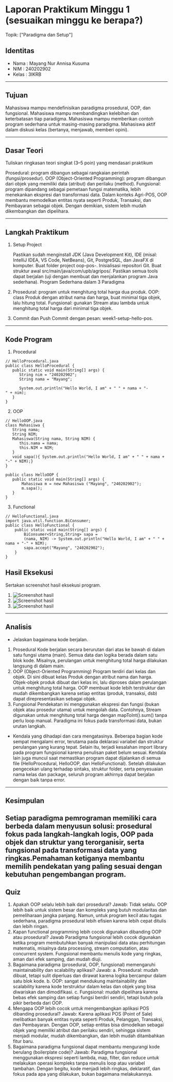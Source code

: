 # Laporan Praktikum Minggu 1 (sesuaikan minggu ke berapa?)
Topik: ["Paradigma dan Setup"]

## Identitas
- Nama  : Mayang Nur Annisa Kusuma
- NIM   : 240202902
- Kelas : 3IKRB

---

## Tujuan
Mahasiswa mampu mendefinisikan paradigma prosedural, OOP, dan fungsional.
Mahasiswa mampu membandingkan kelebihan dan keterbatasan tiap paradigma.
Mahasiswa mampu memberikan contoh program sederhana untuk masing-masing paradigma.
Mahasiswa aktif dalam diskusi kelas (bertanya, menjawab, memberi opini).

---

## Dasar Teori
Tuliskan ringkasan teori singkat (3–5 poin) yang mendasari praktikum

Prosedural: program dibangun sebagai rangkaian perintah (fungsi/prosedur).
OOP (Object-Oriented Programming): program dibangun dari objek yang memiliki data (atribut) dan perilaku (method).
Fungsional: program dipandang sebagai pemetaan fungsi matematika, lebih menekankan ekspresi dan transformasi data.
Dalam konteks Agri-POS, OOP membantu memodelkan entitas nyata seperti Produk, Transaksi, dan Pembayaran sebagai objek. Dengan demikian, sistem lebih mudah dikembangkan dan dipelihara.

---

## Langkah Praktikum
1. Setup Project

   Pastikan sudah menginstall JDK (Java Development Kit), IDE (misal: IntelliJ IDEA, VS Code, NetBeans), Git, PostgreSQL, dan JavaFX di komputer.
   Buat folder project oop-pos-<nim>.
   Inisialisasi repositori Git.
   Buat struktur awal src/main/java/com/upb/agripos/.
   Pastikan semua tools dapat berjalan (uji dengan membuat dan menjalankan program Java sederhana).
   Program Sederhana dalam 3 Paradigma

2. Prosedural: program untuk menghitung total harga dua produk.
   OOP: class Produk dengan atribut nama dan harga, buat minimal tiga objek, lalu hitung total.
   Fungsional: gunakan Stream atau lambda untuk menghitung total harga dari minimal tiga objek.

3. Commit dan Push
   Commit dengan pesan: week1-setup-hello-pos.

---

## Kode Program

1. Procedural
```
// HelloProcedural.java
public class HelloProcedural {
   public static void main(String[] args) {
      String nim = "240202902";
      String nama = "Mayang";
      
      System.out.println("Hello World, I am" + " " + nama + "-" + nim);
   }
}
```

2. OOP
```
// HelloOOP.java
class Mahasiswa {
   String nama;
   String NIM;
   Mahasiswa(String nama, String NIM) {
      this.nama = nama;
      this.NIM = NIM;
   }
   void sapa(){ System.out.println("Hello World, I am" + " " + nama + "-" + NIM);}
}

public class HelloOOP {
   public static void main(String[] args) {
       Mahasiswa m = new Mahasiswa ("Mayang", "240202902");
       m.sapa();
   }
}
```

3. Functional
```
// HelloFunctional.java
import java.util.function.BiConsumer;
public class HelloFunctional {
    public static void main(String[] args) {
        BiConsumer<String,String> sapa =
        (nama, NIM) -> System.out.println("Hello World, I am" + " " + nama + "-" + NIM);
        sapa.accept("Mayang", "240202902");
    }
}
```

## Hasil Eksekusi
Sertakan screenshot hasil eksekusi program.  
1. ![Screenshot hasil](./screenshots/Hasil_Procedural.png)
2. ![Screenshot hasil](./screenshots/Hasil_OOP.png)
3. ![Screenshot hasil](./screenshots/Hasil_Functional.png)

---

## Analisis

- Jelaskan bagaimana kode berjalan.  
1. Prosedural
   Kode berjalan secara berurutan dari atas ke bawah di dalam satu fungsi utama (main). Semua data dan logika berada dalam satu blok kode. Misalnya, perulangan untuk menghitung total harga dilakukan langsung di dalam main.
2. OOP (Object-Oriented Programming)
   Program terdiri dari kelas dan objek.
   Di sini dibuat kelas Produk dengan atribut nama dan harga. Objek-objek produk dibuat dari kelas ini, lalu diproses dalam perulangan untuk menghitung total harga.
   OOP membuat kode lebih terstruktur dan mudah dikembangkan karena setiap entitas (produk, transaksi, dsb) dapat direpresentasikan sebagai objek.
3. Fungsional
   Pendekatan ini menggunakan ekspresi dan fungsi (bukan objek atau prosedur utama) untuk mengolah data.
   Contohnya, Stream digunakan untuk menghitung total harga dengan mapToInt().sum() tanpa perlu loop manual. Paradigma ini fokus pada transformasi data, bukan urutan langkah.

- Kendala yang dihadapi dan cara mengatasinya.
  Beberapa bagian kode sempat mengalami error, terutama pada deklarasi variabel dan struktur perulangan yang kurang tepat. Selain itu, terjadi kesalahan import library pada program fungsional karena penulisan paket belum sesuai. Kendala lain juga muncul saat memastikan program dapat dijalankan di semua file (HelloProcedural, HelloOOP, dan HelloFunctional). Setelah dilakukan pengecekan ulang terhadap sintaks, struktur folder, serta penyesuaian nama kelas dan package, seluruh program akhirnya dapat berjalan dengan baik tanpa error.

---

## Kesimpulan

Setiap paradigma pemrograman memiliki cara berbeda dalam menyusun solusi: prosedural fokus pada langkah-langkah logis, OOP pada objek dan struktur yang terorganisir, serta fungsional pada transformasi data yang ringkas.Pemahaman ketiganya membantu memilih pendekatan yang paling sesuai dengan kebutuhan pengembangan program.
---

## Quiz
1. Apakah OOP selalu lebih baik dari prosedural?
   Jawab:
   Tidak selalu. OOP lebih baik untuk sistem besar dan kompleks yang butuh modularitas dan pemeliharaan jangka panjang.
   Namun, untuk program kecil atau tugas sederhana, paradigma prosedural lebih efisien karena lebih cepat ditulis dan lebih ringan.
2. Kapan functional programming lebih cocok digunakan dibanding OOP atau prosedural?
   Jawab
   Paradigma fungsional lebih cocok digunakan ketika program membutuhkan banyak manipulasi data atau perhitungan matematis, misalnya data processing, stream computation, atau concurrent system.
   Fungsional membantu menulis kode yang ringkas, aman dari efek samping, dan mudah diuji.
3. Bagaimana paradigma (prosedural, OOP, fungsional) memengaruhi maintainability dan scalability      aplikasi?
   Jawab:
   a. Prosedural: mudah dibuat, tetapi sulit diperluas dan dirawat karena logika bercampur dalam satu   blok kode.
   b. OOP: sangat mendukung maintainability dan scalability karena kode terstruktur dalam kelas dan objek yang bisa diwariskan dan dimodifikasi.
   c. Fungsional: mudah dipelihara karena bebas efek samping dan setiap fungsi berdiri sendiri, tetapi butuh pola pikir berbeda dari OOP.
4. Mengapa OOP lebih cocok untuk mengembangkan aplikasi POS dibanding prosedural?
   Jawab:
   Karena aplikasi POS (Point of Sale) melibatkan banyak entitas nyata seperti Produk, Pelanggan, Transaksi, dan Pembayaran.
   Dengan OOP, setiap entitas bisa dimodelkan sebagai objek yang memiliki atribut dan perilaku sendiri, sehingga sistem menjadi modular, mudah dikembangkan, dan lebih mudah ditambahkan fitur baru.
5. Bagaimana paradigma fungsional dapat membantu mengurangi kode berulang (boilerplate code)?
   Jawab:
   Paradigma fungsional menggunakan ekspresi seperti lambda, map, filter, dan reduce untuk melakukan operasi kompleks tanpa menulis loop atau variabel tambahan.
   Dengan begitu, kode menjadi lebih ringkas, deklaratif, dan fokus pada apa yang dilakukan, bukan bagaimana melakukannya.